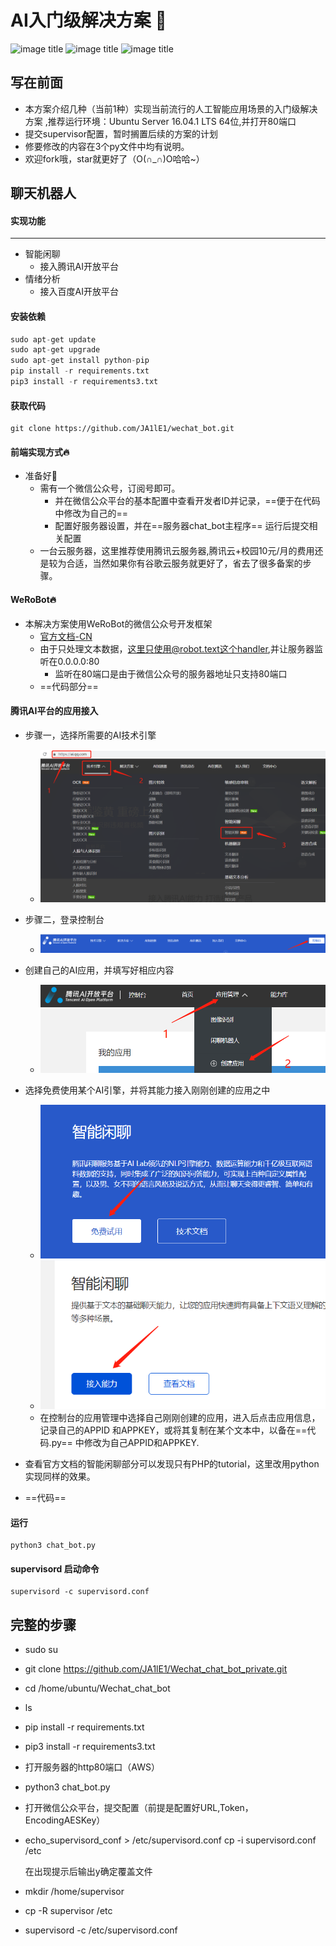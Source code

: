 # AI入门级解决方案 :see_no_evil:

![image title](https://img.shields.io/badge/auther-JA1LE1-orange.svg)    ![image title](https://img.shields.io/badge/XMU-CSC-blue.svg)   ![image title](https://img.shields.io/badge/Ubuntu-passing-brightgreen.svg)

## 写在前面
- 本方案介绍几种（当前1种）实现当前流行的人工智能应用场景的入门级解决方案 ,推荐运行环境：Ubuntu Server 16.04.1 LTS 64位,并打开80端口
- 提交supervisor配置，暂时搁置后续的方案的计划
- 修要修改的内容在3个py文件中均有说明。
- 欢迎fork哦，star就更好了（O(∩_∩)O哈哈~）

## 聊天机器人

#### 实现功能

---

- 智能闲聊
  - 接入腾讯AI开放平台
- 情绪分析
  - 接入百度AI开放平台

#### 安装依赖

```python
sudo apt-get update
sudo apt-get upgrade
sudo apt-get install python-pip
pip install -r requirements.txt
pip3 install -r requirements3.txt
```



#### 获取代码

```
git clone https://github.com/JA1lE1/wechat_bot.git
```



#### 前端实现方式:fire:

- 准备好:100:
  - 需有一个微信公众号，订阅号即可。
    - 并在微信公众平台的基本配置中查看开发者ID并记录，==便于在代码中修改为自己的==
    - 配置好服务器设置，并在==服务器chat_bot主程序== 运行后提交相关配置
  - 一台云服务器，这里推荐使用腾讯云服务器,腾讯云+校园10元/月的费用还是较为合适，当然如果你有谷歌云服务就更好了，省去了很多备案的步骤。



#### WeRoBot:fire:

- 本解决方案使用WeRoBot的微信公众号开发框架
  - [官方文档-CN](https://werobot.readthedocs.io/zh_CN/latest/index.html)
  - 由于只处理文本数据，这里只使用@robot.text这个handler,并让服务器监听在0.0.0.0:80
    - 监听在80端口是由于微信公众号的服务器地址只支持80端口
  - ==代码部分==

#### 腾讯AI平台的应用接入

- 步骤一，选择所需要的AI技术引擎
  - ![腾讯AI指引](./picture/腾讯AI指引.png)

- 步骤二，登录控制台
  - ![登录控制台](./picture/登录控制台.png)
- 创建自己的AI应用，并填写好相应内容
  - ![创建应用](./picture/创建应用.png)
- 选择免费使用某个AI引擎，并将其能力接入刚刚创建的应用之中
  - ![免费使用智能闲聊](./picture/免费使用智能闲聊.png)
  - ![接入能力](./picture/接入能力.png)
  - 在控制台的应用管理中选择自己刚刚创建的应用，进入后点击应用信息，记录自己的APPID 和APPKEY，或将其复制在某个文本中，以备在==代码.py== 中修改为自己APPID和APPKEY.
- 查看官方文档的智能闲聊部分可以发现只有PHP的tutorial，这里改用python实现同样的效果。
- ==代码==

#### 运行

```
python3 chat_bot.py
```



#### supervisord 启动命令

```
supervisord -c supervisord.conf
```

## 完整的步骤

- sudo su
- git clone https://github.com/JA1lE1/Wechat_chat_bot_private.git
- cd /home/ubuntu/Wechat_chat_bot
- ls
- pip install -r requirements.txt 
- pip3 install -r requirements3.txt
- 打开服务器的http80端口（AWS）
- python3 chat_bot.py
- 打开微信公众平台，提交配置（前提是配置好URL,Token，EncodingAESKey）
- echo_supervisord_conf > /etc/supervisord.conf
     cp -i supervisord.conf  /etc

     在出现提示后输出y确定覆盖文件
- mkdir /home/supervisor
- cp -R supervisor /etc
- supervisord -c /etc/supervisord.conf










